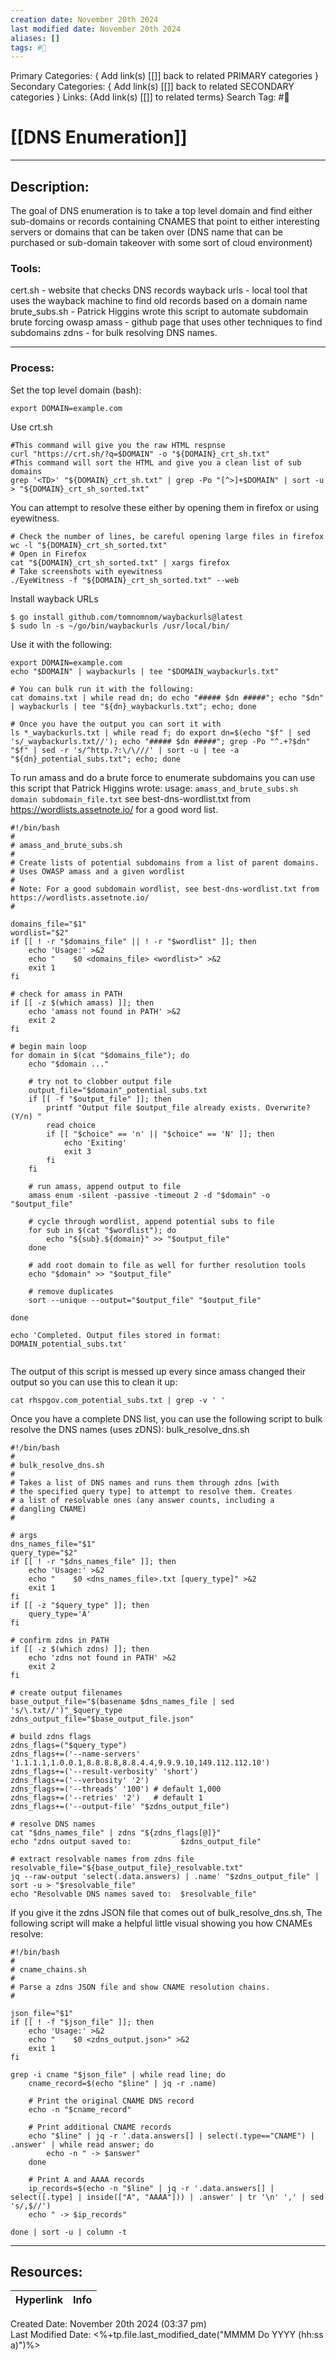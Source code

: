 ```yaml
---
creation date: November 20th 2024
last modified date: November 20th 2024
aliases: []
tags: #📕
---
```


Primary Categories: { Add link(s) [[]] back to related PRIMARY categories }
Secondary Categories:  { Add link(s) [[]] back to related SECONDARY categories }
Links: {Add link(s) [[]] to related terms}
Search Tag: #📕  

# [[DNS Enumeration]]  
___

## Description:  

The goal of DNS enumeration is to take a top level domain and find either sub-domains or records containing CNAMES that point to either interesting servers or domains that can be taken over (DNS name that can be purchased or sub-domain takeover with some sort of cloud environment)

### Tools:

cert.sh - website that checks DNS records
wayback urls - local tool that uses the wayback machine to find old records based on a domain name
brute_subs.sh - Patrick Higgins wrote this script to automate subdomain brute forcing
owasp amass - github page that uses other techniques to find subdomains
zdns - for bulk resolving DNS names.

------

### Process:
Set the top level domain (bash):
```
export DOMAIN=example.com
```
Use crt.sh
```
#This command will give you the raw HTML respnse
curl "https://crt.sh/?q=$DOMAIN" -o "${DOMAIN}_crt_sh.txt"
#This command will sort the HTML and give you a clean list of sub domains
grep '<TD>' "${DOMAIN}_crt_sh.txt" | grep -Po "[^>]+$DOMAIN" | sort -u > "${DOMAIN}_crt_sh_sorted.txt"
```
You can attempt to resolve these either by opening them in firefox or using eyewitness.
```
# Check the number of lines, be careful opening large files in firefox
wc -l "${DOMAIN}_crt_sh_sorted.txt"
# Open in Firefox
cat "${DOMAIN}_crt_sh_sorted.txt" | xargs firefox
# Take screenshots with eyewitness
./EyeWitness -f "${DOMAIN}_crt_sh_sorted.txt" --web
```

Install wayback URLs
```
$ go install github.com/tomnomnom/waybackurls@latest
$ sudo ln -s ~/go/bin/waybackurls /usr/local/bin/
```
Use it with the following:
```
export DOMAIN=example.com
echo "$DOMAIN" | waybackurls | tee "$DOMAIN_waybackurls.txt"

# You can bulk run it with the following:
cat domains.txt | while read dn; do echo "##### $dn #####"; echo "$dn" | waybackurls | tee "${dn}_waybackurls.txt"; echo; done

# Once you have the output you can sort it with
ls *_waybackurls.txt | while read f; do export dn=$(echo "$f" | sed 's/_waybackurls.txt//'); echo "##### $dn #####"; grep -Po "^.+?$dn" "$f" | sed -r 's/^http.?:\/\///' | sort -u | tee -a "${dn}_potential_subs.txt"; echo; done
```

To run amass and do a brute force to enumerate subdomains you can use this script that Patrick Higgins wrote:
usage: `amass_and_brute_subs.sh domain subdomain_file.txt`
see best-dns-wordlist.txt from https://wordlists.assetnote.io/ for a good word list.

```
#!/bin/bash
#
# amass_and_brute_subs.sh
#
# Create lists of potential subdomains from a list of parent domains.
# Uses OWASP amass and a given wordlist
#
# Note: For a good subdomain wordlist, see best-dns-wordlist.txt from https://wordlists.assetnote.io/
#

domains_file="$1"
wordlist="$2"
if [[ ! -r "$domains_file" || ! -r "$wordlist" ]]; then
    echo 'Usage:' >&2
    echo "    $0 <domains_file> <wordlist>" >&2
    exit 1
fi

# check for amass in PATH
if [[ -z $(which amass) ]]; then
    echo 'amass not found in PATH' >&2
    exit 2
fi

# begin main loop
for domain in $(cat "$domains_file"); do
    echo "$domain ..."

    # try not to clobber output file
    output_file="$domain"_potential_subs.txt
    if [[ -f "$output_file" ]]; then
        printf "Output file $output_file already exists. Overwrite? (Y/n) "
        read choice
        if [[ "$choice" == 'n' || "$choice" == 'N' ]]; then
            echo 'Exiting'
            exit 3
        fi
    fi

    # run amass, append output to file
    amass enum -silent -passive -timeout 2 -d "$domain" -o "$output_file"

    # cycle through wordlist, append potential subs to file
    for sub in $(cat "$wordlist"); do
        echo "${sub}.${domain}" >> "$output_file"
    done

    # add root domain to file as well for further resolution tools
    echo "$domain" >> "$output_file"

    # remove duplicates
    sort --unique --output="$output_file" "$output_file"

done

echo 'Completed. Output files stored in format: DOMAIN_potential_subs.txt'


```
The output of this script is messed up every since amass changed their output so you can use this to clean it up:
```
cat rhspgov.com_potential_subs.txt | grep -v ' '
```

Once you have a complete DNS list, you can use the following script to bulk resolve the DNS names (uses zDNS):
bulk_resolve_dns.sh
```
#!/bin/bash
#
# bulk_resolve_dns.sh
#
# Takes a list of DNS names and runs them through zdns [with
# the specified query type] to attempt to resolve them. Creates
# a list of resolvable ones (any answer counts, including a 
# dangling CNAME)
#

# args
dns_names_file="$1"
query_type="$2"
if [[ ! -r "$dns_names_file" ]]; then
    echo 'Usage:' >&2
    echo "    $0 <dns_names_file>.txt [query_type]" >&2
    exit 1
fi
if [[ -z "$query_type" ]]; then
    query_type='A'
fi

# confirm zdns in PATH
if [[ -z $(which zdns) ]]; then
    echo 'zdns not found in PATH' >&2
    exit 2
fi

# create output filenames
base_output_file="$(basename $dns_names_file | sed 's/\.txt//')"_$query_type
zdns_output_file="$base_output_file.json"

# build zdns flags
zdns_flags=("$query_type")
zdns_flags+=('--name-servers' '1.1.1.1,1.0.0.1,8.8.8.8,8.8.4.4,9.9.9.10,149.112.112.10')
zdns_flags+=('--result-verbosity' 'short')
zdns_flags+=('--verbosity' '2')
zdns_flags+=('--threads' '100') # default 1,000
zdns_flags+=('--retries' '2')   # default 1
zdns_flags+=('--output-file' "$zdns_output_file")

# resolve DNS names
cat "$dns_names_file" | zdns "${zdns_flags[@]}"
echo "zdns output saved to:           $zdns_output_file"

# extract resolvable names from zdns file
resolvable_file="${base_output_file}_resolvable.txt"
jq --raw-output 'select(.data.answers) | .name' "$zdns_output_file" | sort -u > "$resolvable_file"
echo "Resolvable DNS names saved to:  $resolvable_file"
```
If you give it the zdns JSON file that comes out of bulk_resolve_dns.sh, The following script will make a helpful little visual showing you how CNAMEs resolve:
```
#!/bin/bash
#
# cname_chains.sh
#
# Parse a zdns JSON file and show CNAME resolution chains.
#

json_file="$1"
if [[ ! -f "$json_file" ]]; then
    echo 'Usage:' >&2
    echo "    $0 <zdns_output.json>" >&2
    exit 1
fi

grep -i cname "$json_file" | while read line; do
    cname_record=$(echo "$line" | jq -r .name)

    # Print the original CNAME DNS record
    echo -n "$cname_record"

    # Print additional CNAME records
    echo "$line" | jq -r '.data.answers[] | select(.type=="CNAME") | .answer' | while read answer; do
        echo -n " -> $answer"
    done

    # Print A and AAAA records
    ip_records=$(echo -n "$line" | jq -r '.data.answers[] | select([.type] | inside(["A", "AAAA"])) | .answer' | tr '\n' ',' | sed 's/,$//')
    echo " -> $ip_records"

done | sort -u | column -t

```

___

## Resources:

| Hyperlink | Info |
| --------- | ---- |


Created Date: November 20th 2024 (03:37 pm)  
Last Modified Date: <%+tp.file.last_modified_date("MMMM Do YYYY (hh:ss a)")%>
